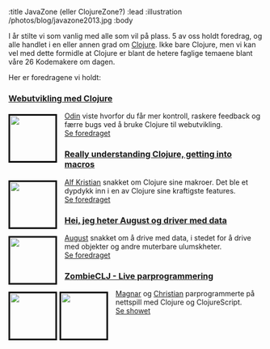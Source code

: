 :title JavaZone (eller ClojureZone?)
:lead
:illustration /photos/blog/javazone2013.jpg
:body

I år stilte vi som vanlig med alle som vil på plass.  5 av oss holdt foredrag, og alle handlet i en eller annen grad om [Clojure](/clojure/).  Ikke bare Clojure, men vi kan vel med dette formidle at Clojure er blant de hetere faglige temaene blant våre 26 Kodemakere om dagen.

Her er foredragene vi holdt:

### [Webutvikling med Clojure](http://2014.javazone.no/presentation.html?id=97d7c449)

<a href="/odin/"><img src="/photos/people/odin/side-profile-near.jpg" align="left" width=90 style="border: 3px solid black; margin: 5px 15px 5px 0px;"></a>
[Odin](/odin/) viste hvorfor du får mer kontroll, raskere feedback og færre bugs ved å bruke Clojure til webutvikling. <br>
[Se foredraget](http://kodem.kr/WREoba)


### [Really understanding Clojure, getting into macros](http://2014.javazone.no/presentation.html?id=8be8fcfe)

<a href="/alf-kristian/"><img src="/photos/people/alf-kristian/side-profile-near.jpg" align="left" width=90 style="border: 3px solid black; margin: 5px 15px 5px 0px;"></a>
[Alf Kristian](/alf-kristian/) snakket om Clojure sine makroer. Det ble et dypdykk inn i en av Clojure sine kraftigste features.<br>
[Se foredraget](http://kodem.kr/1osAKMD)


### [Hei, jeg heter August og driver med data](http://2014.javazone.no/presentation.html?id=a11572fe)

<a href="/august/"><img src="/photos/people/august/side-profile-near.jpg" align="left" width=90 style="border: 3px solid black; margin: 5px 15px 5px 0px;"></a>
[August](/august/) snakket om å drive med data, i stedet for å drive med objekter og andre muterbare ulumskheter.  <br>
[Se foredraget](http://kodem.kr/WREUGc)


### [ZombieCLJ - Live parprogrammering](http://2014.javazone.no/presentation.html?id=f963bc1c)

<a href="/magnar/"><img src="/photos/people/magnar/side-profile-near.jpg" align="left" width=90 style="border: 3px solid black; margin: 5px 5px 5px 0px;"></a>
<a href="/christian/"><img src="/photos/people/christian/side-profile-near.jpg" align="left" width=90 style="border: 3px solid black; margin: 5px 15px 5px 0px;"></a>
[Magnar](/magnar/) og [Christian](/christian/) parprogrammerte på nettspill med Clojure og ClojureScript.<br>
[Se showet](http://kodem.kr/1xSfLMU)




